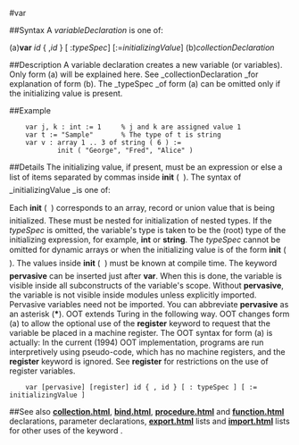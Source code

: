 
#var

##Syntax
A _variableDeclaration_ is one of:

(a)**var** _id_ { ,_id_ } [ :_typeSpec_] [:=_initializingValue_]
(b)_collectionDeclaration_




##Description
A variable declaration creates a new variable (or variables). Only form (a) will be explained here. See _collectionDeclaration _for explanation of form (b). The _typeSpec _of form (a) can be omitted only if the initializing value is present.



##Example



        var j, k : int := 1     % j and k are assigned value 1
        var t := "Sample"       % The type of t is string
        var v : array 1 .. 3 of string ( 6 ) :=
                init ( "George", "Fred", "Alice" )
##Details
The initializing value, if present, must be an expression or else a list of items separated by commas inside **init** ( &#133; ). The syntax of _initializingValue _is one of:




Each **init** ( &#133; ) corresponds to an array, record or union value that is being initialized. These must be nested for initialization of nested types.
If the _typeSpec_ is omitted, the variable's type is taken to be the (root) type of the initializing expression, for example, **int** or **string**. The _typeSpec_ cannot be omitted for dynamic arrays or when the initializing value is of the form **init** ( &#133; ). The values inside **init** ( &#133; ) must be known at compile time.
The keyword **pervasive** can be inserted just after **var**. When this is done, the variable is visible inside all subconstructs of the variable's scope. Without **pervasive**, the variable is not visible inside modules unless explicitly imported. Pervasive variables need not be imported. You can abbreviate **pervasive** as an asterisk (__*__).
OOT extends Turing in the following way. OOT changes form (a) to allow the optional use of the **register** keyword to request that the variable be placed in a machine register. The OOT syntax for form (a) is actually:
In the current (1994) OOT implementation, programs are run interpretively using pseudo-code, which has no machine registers, and the **register** keyword is ignored. See **register** for restrictions on the use of register variables.


        var [pervasive] [register] id { , id } [ : typeSpec ] [ := initializingValue ]
##See also
**[collection.html](collection)**, **[bind.html](bind)**, **[procedure.html](procedure)** and **[function.html](function)** declarations, parameter declarations, **[export.html](export)** lists and **[import.html](import)** lists for other uses of the keyword **[](var)**.


